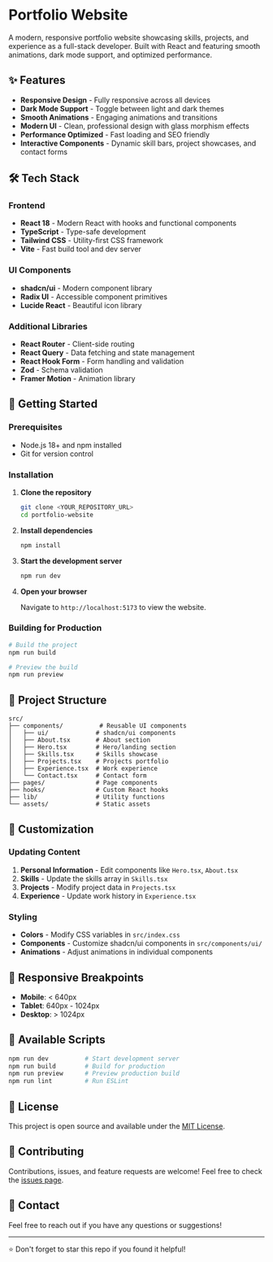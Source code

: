 # Portfolio Website

A modern, responsive portfolio website showcasing skills, projects, and experience as a full-stack developer. Built with React and featuring smooth animations, dark mode support, and optimized performance.

## ✨ Features

- **Responsive Design** - Fully responsive across all devices
- **Dark Mode Support** - Toggle between light and dark themes
- **Smooth Animations** - Engaging animations and transitions
- **Modern UI** - Clean, professional design with glass morphism effects
- **Performance Optimized** - Fast loading and SEO friendly
- **Interactive Components** - Dynamic skill bars, project showcases, and contact forms

## 🛠️ Tech Stack

### Frontend
- **React 18** - Modern React with hooks and functional components
- **TypeScript** - Type-safe development
- **Tailwind CSS** - Utility-first CSS framework
- **Vite** - Fast build tool and dev server

### UI Components
- **shadcn/ui** - Modern component library
- **Radix UI** - Accessible component primitives
- **Lucide React** - Beautiful icon library

### Additional Libraries
- **React Router** - Client-side routing
- **React Query** - Data fetching and state management
- **React Hook Form** - Form handling and validation
- **Zod** - Schema validation
- **Framer Motion** - Animation library

## 🚀 Getting Started

### Prerequisites

- Node.js 18+ and npm installed
- Git for version control

### Installation

1. **Clone the repository**
   ```bash
   git clone <YOUR_REPOSITORY_URL>
   cd portfolio-website
   ```

2. **Install dependencies**
   ```bash
   npm install
   ```

3. **Start the development server**
   ```bash
   npm run dev
   ```

4. **Open your browser**
   
   Navigate to `http://localhost:5173` to view the website.

### Building for Production

```bash
# Build the project
npm run build

# Preview the build
npm run preview
```

## 📁 Project Structure

```
src/
├── components/          # Reusable UI components
│   ├── ui/             # shadcn/ui components
│   ├── About.tsx       # About section
│   ├── Hero.tsx        # Hero/landing section
│   ├── Skills.tsx      # Skills showcase
│   ├── Projects.tsx    # Projects portfolio
│   ├── Experience.tsx  # Work experience
│   └── Contact.tsx     # Contact form
├── pages/              # Page components
├── hooks/              # Custom React hooks
├── lib/                # Utility functions
└── assets/             # Static assets
```

## 🎨 Customization

### Updating Content

1. **Personal Information** - Edit components like `Hero.tsx`, `About.tsx`
2. **Skills** - Update the skills array in `Skills.tsx`
3. **Projects** - Modify project data in `Projects.tsx`
4. **Experience** - Update work history in `Experience.tsx`

### Styling

- **Colors** - Modify CSS variables in `src/index.css`
- **Components** - Customize shadcn/ui components in `src/components/ui/`
- **Animations** - Adjust animations in individual components

## 📱 Responsive Breakpoints

- **Mobile**: < 640px
- **Tablet**: 640px - 1024px  
- **Desktop**: > 1024px

## 🔧 Available Scripts

```bash
npm run dev          # Start development server
npm run build        # Build for production
npm run preview      # Preview production build
npm run lint         # Run ESLint
```

## 📄 License

This project is open source and available under the [MIT License](LICENSE).

## 🤝 Contributing

Contributions, issues, and feature requests are welcome! Feel free to check the [issues page](../../issues).

## 📧 Contact

Feel free to reach out if you have any questions or suggestions!

---

⭐ Don't forget to star this repo if you found it helpful!